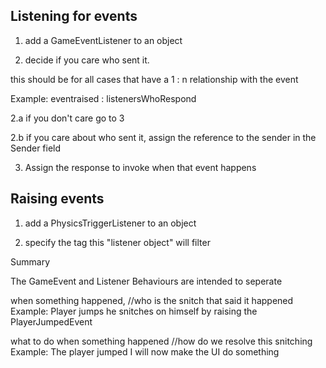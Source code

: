 ﻿## Listening for events
 
 1. add a GameEventListener to an object
 
 2. decide if you care who sent it. 
 
this should be for all cases that have a 1 : n relationship with the event

Example: eventraised : listenersWhoRespond

2.a if you don't care go to 3

2.b if you care about who sent it, assign the reference to the sender
in the Sender field

3. Assign the response to invoke when that event happens





## Raising events

 1. add a PhysicsTriggerListener to an object

 2. specify the tag this "listener object" will filter


Summary

The GameEvent and Listener Behaviours are intended to seperate

when something happened, //who is the snitch that said it happened
Example: Player jumps he snitches on himself by raising the PlayerJumpedEvent

what to do when something happened //how do we resolve this snitching
Example: The player jumped I will now make the UI do something




